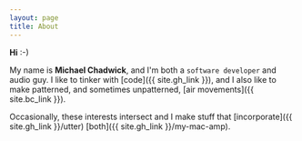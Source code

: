 ```yaml
---
layout: page
title: About
---
```


**Hi** :-)

My name is **Michael Chadwick**, and I'm both a `software developer` and audio guy. I like to tinker with [code]({{ site.gh_link }}), and I also like to make patterned, and sometimes unpatterned, [air movements]({{ site.bc_link }}).

Occasionally, these interests intersect and I make stuff that [incorporate]({{ site.gh_link }}/utter) [both]({{ site.gh_link }}/my-mac-amp).